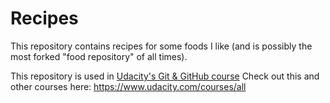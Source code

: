# Recipes

This repository contains recipes for some foods I like (and is possibly the most forked "food repository" of all times).

This repository is used in [Udacity's Git & GitHub course](https://www.udacity.com/course/how-to-use-git-and-github--ud775)
Check out this and other courses here: https://www.udacity.com/courses/all

